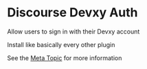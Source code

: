 # Discourse Devxy Auth
Allow users to sign in with their Devxy account

Install like basically every other plugin

See the [Meta Topic](https://meta.discourse.org/t/discourse-devxy-auth/255511) for more information

